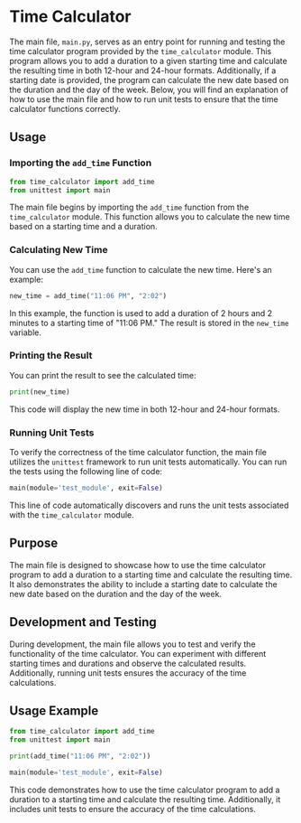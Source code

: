 # Time Calculator

The main file, `main.py`, serves as an entry point for running and testing the time calculator program provided by the `time_calculator` module. This program allows you to add a duration to a given starting time and calculate the resulting time in both 12-hour and 24-hour formats. Additionally, if a starting date is provided, the program can calculate the new date based on the duration and the day of the week. Below, you will find an explanation of how to use the main file and how to run unit tests to ensure that the time calculator functions correctly.

## Usage
 
### Importing the `add_time` Function

```python
from time_calculator import add_time
from unittest import main
```

The main file begins by importing the `add_time` function from the `time_calculator` module. This function allows you to calculate the new time based on a starting time and a duration.

### Calculating New Time

You can use the `add_time` function to calculate the new time. Here's an example:

```python
new_time = add_time("11:06 PM", "2:02")
```

In this example, the function is used to add a duration of 2 hours and 2 minutes to a starting time of "11:06 PM." The result is stored in the `new_time` variable.

### Printing the Result

You can print the result to see the calculated time:

```python
print(new_time)
```

This code will display the new time in both 12-hour and 24-hour formats.

### Running Unit Tests

To verify the correctness of the time calculator function, the main file utilizes the `unittest` framework to run unit tests automatically. You can run the tests using the following line of code:

```python
main(module='test_module', exit=False)
```

This line of code automatically discovers and runs the unit tests associated with the `time_calculator` module.

## Purpose

The main file is designed to showcase how to use the time calculator program to add a duration to a starting time and calculate the resulting time. It also demonstrates the ability to include a starting date to calculate the new date based on the duration and the day of the week.

## Development and Testing

During development, the main file allows you to test and verify the functionality of the time calculator. You can experiment with different starting times and durations and observe the calculated results. Additionally, running unit tests ensures the accuracy of the time calculations.

## Usage Example

```python
from time_calculator import add_time
from unittest import main

print(add_time("11:06 PM", "2:02"))

main(module='test_module', exit=False)
```

This code demonstrates how to use the time calculator program to add a duration to a starting time and calculate the resulting time. Additionally, it includes unit tests to ensure the accuracy of the time calculations.
